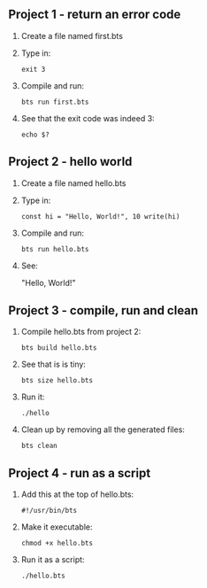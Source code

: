 Project 1 - return an error code
--------------------------------

1. Create a file named first.bts

2. Type in:

    ``exit 3``

3. Compile and run:

    ``bts run first.bts``

4. See that the exit code was indeed 3:

    ``echo $?``


Project 2 - hello world
-----------------------

1. Create a file named hello.bts

2. Type in:

    ``
    const hi = "Hello, World!", 10
    write(hi)
    ``

3. Compile and run:

    ``bts run hello.bts``

4. See:

    "Hello, World!"


Project 3 - compile, run and clean
----------------------------------

1. Compile hello.bts from project 2:

    ``bts build hello.bts``

2. See that is is tiny:

    ``bts size hello.bts``

3. Run it:

    ``./hello``

4. Clean up by removing all the generated files:

   ``bts clean``


Project 4 - run as a script
---------------------------

1. Add this at the top of hello.bts:

    ``#!/usr/bin/bts``

2. Make it executable:

    ``chmod +x hello.bts``

3. Run it as a script:

    ``./hello.bts``


